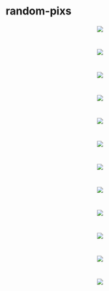 # random-pixs

<h3 align="center"></h3>

<p align="center">
  
  <img src="https://github.com/Yumidev00/random-pixs/blob/main/wall/wall0.jpeg"/>

</p>

<br>

<p align="center">
  
  <img src="https://github.com/Yumidev00/random-pixs/blob/main/wall/wall1.png"/>

</p>

<br>

<p align="center">
  
  <img src="https://github.com/Yumidev00/random-pixs/blob/main/wall/wall7.jpg"/>

</p>

<br>

<p align="center">
  
  <img src="https://github.com/Yumidev00/random-pixs/blob/main/wall/wall4.png"/>

</p>

<br>

<p align="center">
  
  <img src="https://github.com/Yumidev00/random-pixs/blob/main/wall/wall5.png"/>

</p>

<br>

<p align="center">
  
  <img src="https://github.com/Yumidev00/random-pixs/blob/main/wall/wall6.jpeg"/>

</p>

<br>

<p align="center">
  
  <img src="https://github.com/Yumidev00/random-pixs/blob/main/wall/wall17.png"/>

</p>

<br>

<p align="center">
  
  <img src="https://github.com/Yumidev00/random-pixs/blob/main/wall/wall8.png"/>

</p>

<br>

<p align="center">
  
  <img src="https://github.com/Yumidev00/random-pixs/blob/main/wall/wall9.jpg"/>

</p>

<br>

<p align="center">
  
  <img src="https://github.com/Yumidev00/random-pixs/blob/main/wall/wall19.png"/>

</p>

<br>

<p align="center">
  
  <img src="https://github.com/Yumidev00/random-pixs/blob/main/wall/wall20.png"/>

</p>

<br>
<p align="center">
  
  <img src="https://github.com/Yumidev00/random-pixs/blob/main/wall/wall23.jpg"/>

</p>

<br>
